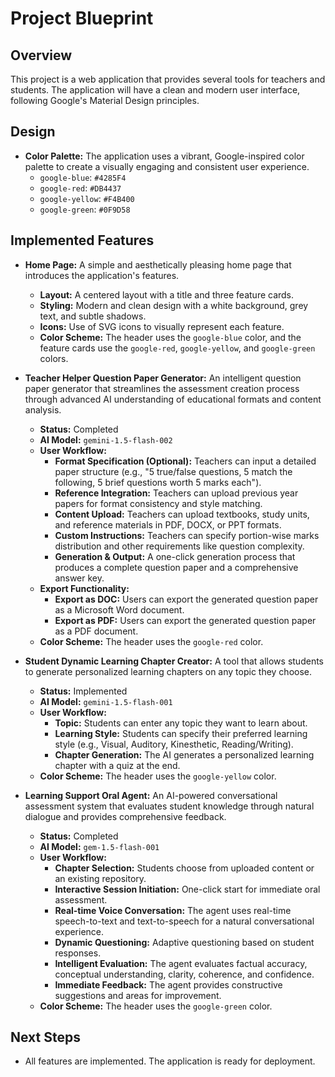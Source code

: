 
# Project Blueprint

## Overview

This project is a web application that provides several tools for teachers and students. The application will have a clean and modern user interface, following Google's Material Design principles.

## Design

*   **Color Palette:** The application uses a vibrant, Google-inspired color palette to create a visually engaging and consistent user experience.
    *   `google-blue`: `#4285F4`
    *   `google-red`: `#DB4437`
    *   `google-yellow`: `#F4B400`
    *   `google-green`: `#0F9D58`

## Implemented Features

*   **Home Page:** A simple and aesthetically pleasing home page that introduces the application's features.
    *   **Layout:** A centered layout with a title and three feature cards.
    *   **Styling:** Modern and clean design with a white background, grey text, and subtle shadows.
    *   **Icons:** Use of SVG icons to visually represent each feature.
    *   **Color Scheme:** The header uses the `google-blue` color, and the feature cards use the `google-red`, `google-yellow`, and `google-green` colors.

*   **Teacher Helper Question Paper Generator:** An intelligent question paper generator that streamlines the assessment creation process through advanced AI understanding of educational formats and content analysis.
    *   **Status:** Completed
    *   **AI Model:** `gemini-1.5-flash-002`
    *   **User Workflow:**
        *   **Format Specification (Optional):** Teachers can input a detailed paper structure (e.g., "5 true/false questions, 5 match the following, 5 brief questions worth 5 marks each").
        *   **Reference Integration:** Teachers can upload previous year papers for format consistency and style matching.
        *   **Content Upload:** Teachers can upload textbooks, study units, and reference materials in PDF, DOCX, or PPT formats.
        *   **Custom Instructions:** Teachers can specify portion-wise marks distribution and other requirements like question complexity.
        *   **Generation & Output:** A one-click generation process that produces a complete question paper and a comprehensive answer key.
    *   **Export Functionality:**
        *   **Export as DOC:** Users can export the generated question paper as a Microsoft Word document.
        *   **Export as PDF:** Users can export the generated question paper as a PDF document.
    *   **Color Scheme:** The header uses the `google-red` color.

*   **Student Dynamic Learning Chapter Creator:** A tool that allows students to generate personalized learning chapters on any topic they choose.
    *   **Status:** Implemented
    *   **AI Model:** `gemini-1.5-flash-001`
    *   **User Workflow:**
        *   **Topic:** Students can enter any topic they want to learn about.
        *   **Learning Style:** Students can specify their preferred learning style (e.g., Visual, Auditory, Kinesthetic, Reading/Writing).
        *   **Chapter Generation:** The AI generates a personalized learning chapter with a quiz at the end.
    *   **Color Scheme:** The header uses the `google-yellow` color.

*   **Learning Support Oral Agent:** An AI-powered conversational assessment system that evaluates student knowledge through natural dialogue and provides comprehensive feedback.
    *   **Status:** Completed
    *   **AI Model:** `gem-1.5-flash-001`
    *   **User Workflow:**
        *   **Chapter Selection:** Students choose from uploaded content or an existing repository.
        *   **Interactive Session Initiation:** One-click start for immediate oral assessment.
        *   **Real-time Voice Conversation:** The agent uses real-time speech-to-text and text-to-speech for a natural conversational experience.
        *   **Dynamic Questioning:** Adaptive questioning based on student responses.
        *   **Intelligent Evaluation:** The agent evaluates factual accuracy, conceptual understanding, clarity, coherence, and confidence.
        *   **Immediate Feedback:** The agent provides constructive suggestions and areas for improvement.
    *   **Color Scheme:** The header uses the `google-green` color.

## Next Steps

*   All features are implemented. The application is ready for deployment.
